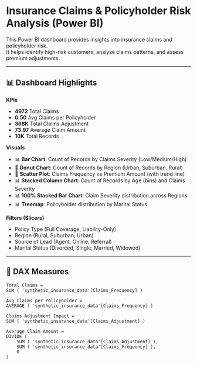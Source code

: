 # Insurance Claims & Policyholder Risk Analysis (Power BI)

This Power BI dashboard provides insights into insurance claims and policyholder risk.  
It helps identify high-risk customers, analyze claims patterns, and assess premium adjustments.

---

## 📊 Dashboard Highlights

**KPIs**
- **4972** Total Claims  
- **0.50** Avg Claims per Policyholder  
- **368K** Total Claims Adjustment  
- **73.97** Average Claim Amount  
- **10K** Total Records  

**Visuals**
- 📊 **Bar Chart**: Count of Records by Claims Severity (Low/Medium/High)  
- 🍩 **Donut Chart**: Count of Records by Region (Urban, Suburban, Rural)  
- 🔹 **Scatter Plot**: Claims Frequency vs Premium Amount (with trend line)  
- 📊 **Stacked Column Chart**: Count of Records by Age (bins) and Claims Severity  
- 📊 **100% Stacked Bar Chart**: Claim Severity distribution across Regions  
- 📊 **Treemap**: Policyholder distribution by Marital Status  

**Filters (Slicers)**
- Policy Type (Full Coverage, Liability-Only)  
- Region (Rural, Suburban, Urban)  
- Source of Lead (Agent, Online, Referral)  
- Marital Status (Divorced, Single, Married, Widowed)  

---

## 🧮 DAX Measures

```DAX
Total Claims =
SUM ( 'synthetic_insurance_data'[Claims_Frequency] )

Avg Claims per Policyholder =
AVERAGE ( 'synthetic_insurance_data'[Claims_Frequency] )

Claims Adjustment Impact =
SUM ( 'synthetic_insurance_data'[Claims_Adjustment] )

Average Claim Amount =
DIVIDE (
    SUM ( 'synthetic_insurance_data'[Claims_Adjustment] ),
    SUM ( 'synthetic_insurance_data'[Claims_Frequency] ),
    0
)
